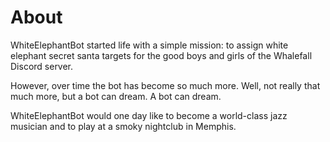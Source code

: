 # About

WhiteElephantBot started life with a simple mission: to assign white elephant secret santa targets for the good boys and girls of the Whalefall Discord server.

However, over time the bot has become so much more. Well, not really that much more, but a bot can dream. A bot can dream.

WhiteElephantBot would one day like to become a world-class jazz musician and to play at a smoky nightclub in Memphis.
